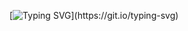 [![Typing SVG](https://readme-typing-svg.herokuapp.com?font=Times+New+Roman&size=27&pause=1000&color=FFFF00&center=true&vCenter=true&width=915&height=40&lines=My+name+is+Sancho!;And+I%2C+Sancho%2C+declare+upon+my+honor%3A;this+lance+shall+end+that+festering%2C+slothful+dream!)](https://git.io/typing-svg)
